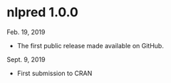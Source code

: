 # nlpred 1.0.0
Feb. 19, 2019
* The first public release made available on GitHub.

Sept. 9, 2019
* First submission to CRAN
